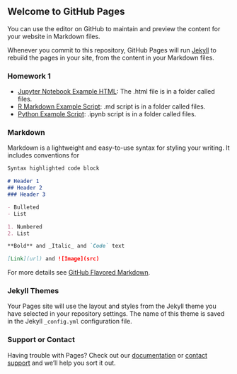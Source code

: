 ## Welcome to GitHub Pages

You can use the editor on GitHub to maintain and preview the content for your website in Markdown files.

Whenever you commit to this repository, GitHub Pages will run [Jekyll](https://jekyllrb.com/) to rebuild the pages in your site, from the content in your Markdown files.

### Homework 1
* [Jupyter Notebook Example HTML](https://github.com/BU-IE-360/spring24-mrgklp/blob/main/IE360_HW1.html): The .html file is in a folder called files.
* [R Markdown Example Script](https://github.com/BU-IE-360/spring24-mrgklp/blob/main/IE360_HW1.md): .md script is in a folder called files.
* [Python Example Script]([https://github.com/BU-IE-360/spring24-abdullahkayacan-boun/blob/main/files/python_example_in_Jupyter_Notebook.ipynb](https://github.com/BU-IE-360/spring24-mrgklp/blob/main/IE360_HW1.ipynb)): .ipynb script is in a folder called files.


### Markdown

Markdown is a lightweight and easy-to-use syntax for styling your writing. It includes conventions for

```markdown
Syntax highlighted code block

# Header 1
## Header 2
### Header 3

- Bulleted
- List

1. Numbered
2. List

**Bold** and _Italic_ and `Code` text

[Link](url) and ![Image](src)
```

For more details see [GitHub Flavored Markdown](https://guides.github.com/features/mastering-markdown/).

### Jekyll Themes

Your Pages site will use the layout and styles from the Jekyll theme you have selected in your repository settings. The name of this theme is saved in the Jekyll `_config.yml` configuration file.

### Support or Contact

Having trouble with Pages? Check out our [documentation](https://docs.github.com/categories/github-pages-basics/) or [contact support](https://support.github.com/contact) and we’ll help you sort it out.
